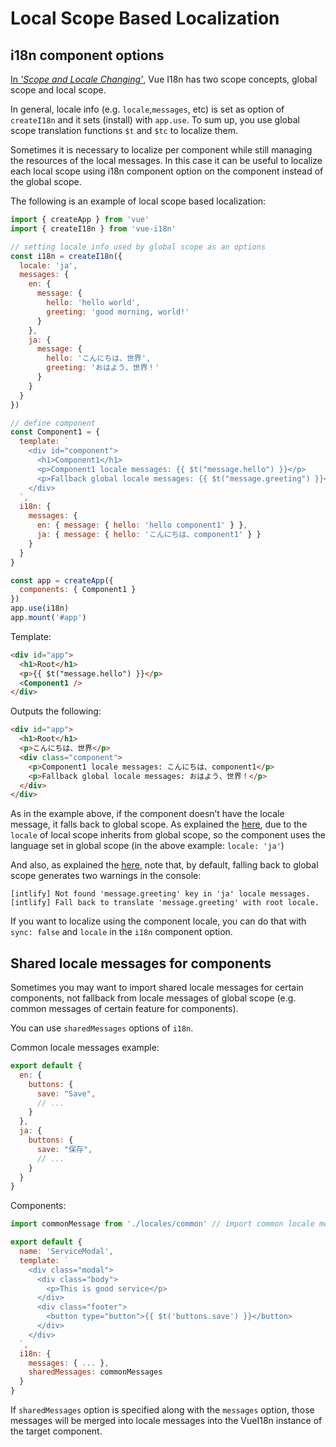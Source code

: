 # Local Scope Based Localization

## i18n component options

[In *'Scope and Locale Changing’*](scope), Vue I18n has two scope concepts, global scope and local scope.

In general, locale info (e.g. `locale`,`messages`, etc) is set as option of `createI18n` and it sets (install) with `app.use`. To sum up, you use global scope translation functions `$t` and `$tc` to localize them.

Sometimes it is necessary to localize per component while still managing the resources of the local messages. In this case it can be useful to localize each local scope using i18n component option on the component instead of the global scope.

The following is an example of local scope based localization:

```js
import { createApp } from 'vue'
import { createI18n } from 'vue-i18n'

// setting locale info used by global scope as an options
const i18n = createI18n({
  locale: 'ja',
  messages: {
    en: {
      message: {
        hello: 'hello world',
        greeting: 'good morning, world!'
      }
    },
    ja: {
      message: {
        hello: 'こんにちは、世界',
        greeting: 'おはよう、世界！'
      }
    }
  }
})

// define component
const Component1 = {
  template: `
    <div id="component">
      <h1>Component1</h1>
      <p>Component1 locale messages: {{ $t("message.hello") }}</p>
      <p>Fallback global locale messages: {{ $t("message.greeting") }}</p>
    </div>
  `,
  i18n: {
    messages: {
      en: { message: { hello: 'hello component1' } },
      ja: { message: { hello: 'こんにちは、component1' } }
    }
  }
}

const app = createApp({
  components: { Component1 }
})
app.use(i18n)
app.mount('#app')
```

Template:


```html
<div id="app">
  <h1>Root</h1>
  <p>{{ $t("message.hello") }}</p>
  <Component1 />
</div>
```

Outputs the following:

```html
<div id="app">
  <h1>Root</h1>
  <p>こんにちは、世界</p>
  <div class="component">
    <p>Component1 locale messages: こんにちは、component1</p>
    <p>Fallback global locale messages: おはよう、世界！</p>
  </div>
</div>
```

As in the example above, if the component doesn’t have the locale message, it falls back to global scope. As explained the [here](scope#local-scope-2), due to the `locale` of local scope inherits from global scope, so the component uses the language set in global scope (in the above example: `locale: 'ja'`)

And also, as explained the [here](fallback#explicit-fallback-with-one-locale), note that, by default, falling back to global scope generates two warnings in the console:

```
[intlify] Not found 'message.greeting' key in 'ja' locale messages.
[intlify] Fall back to translate 'message.greeting' with root locale.
```

If you want to localize using the component locale, you can do that with `sync: false` and `locale` in the `i18n` component option.

## Shared locale messages for components

Sometimes you may want to import shared locale messages for certain components, not fallback from locale messages of global scope (e.g. common messages of certain feature for components).

You can use `sharedMessages` options of `i18n`.

Common locale messages example:

```js
export default {
  en: {
    buttons: {
      save: "Save",
      // ...
    }
  },
  ja: {
    buttons: {
      save: "保存",
      // ...
    }
  }
}
```

Components:

```js
import commonMessage from './locales/common' // import common locale messages

export default {
  name: 'ServiceModal',
  template: `
    <div class="modal">
      <div class="body">
        <p>This is good service</p>
      </div>
      <div class="footer">
        <button type="button">{{ $t('buttons.save') }}</button>
      </div>
    </div>
  `,
  i18n: {
    messages: { ... },
    sharedMessages: commonMessages
  }
}
```

If `sharedMessages` option is specified along with the `messages` option, those messages will be merged into locale messages into the VueI18n instance of the target component.
